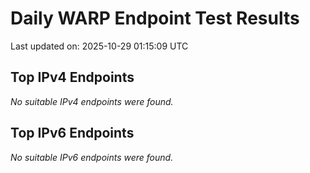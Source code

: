 # Daily WARP Endpoint Test Results

Last updated on: 2025-10-29 01:15:09 UTC

## Top IPv4 Endpoints

*No suitable IPv4 endpoints were found.*


## Top IPv6 Endpoints

*No suitable IPv6 endpoints were found.*

